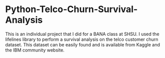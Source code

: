 # Python-Telco-Churn-Survival-Analysis

This is an individual project that I did for a BANA class at SHSU.
I used the lifelines library to perform a survival analysis on the telco customer churn dataset.
This dataset can be easily found and is available from Kaggle and the IBM community website.
